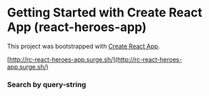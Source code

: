 # Getting Started with Create React App (react-heroes-app)

This project was bootstrapped with [Create React App](https://github.com/facebook/create-react-app).

[http://rc-react-heroes-app.surge.sh/](http://rc-react-heroes-app.surge.sh/)

### Search by query-string
